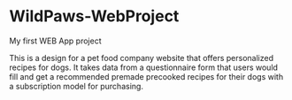 # WildPaws-WebProject
My first WEB App project

This is a design for a pet food company website that offers personalized recipes for dogs. It takes data from a questionnaire form that users would fill and get a recommended premade precooked recipes for their dogs with a subscription model for purchasing.
